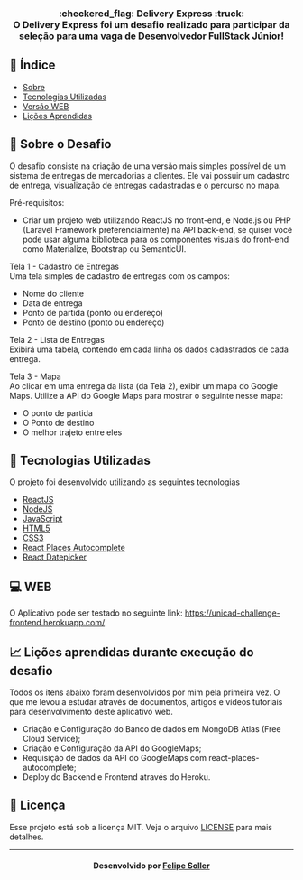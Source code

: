 <h3 align="center">
:checkered_flag: Delivery Express :truck: <br>
  O Delivery Express foi um desafio realizado para participar da seleção para uma vaga de Desenvolvedor FullStack Júnior!  
</h3>

## :bookmark_tabs: Índice

- [Sobre](#sobre)
- [Tecnologias Utilizadas](#tecnologias-utilizadas)
- [Versão WEB](#versao-web)
- [Lições Aprendidas](#licoes)

<a id="sobre"></a>

## :bookmark: Sobre o Desafio

O desafio consiste na criação de uma versão mais simples possível de um sistema de entregas de mercadorias a clientes. Ele vai
possuir um cadastro de entrega, visualização de entregas cadastradas e o percurso no mapa.

Pré-requisitos:
- Criar um projeto web utilizando ReactJS no front-end, e Node.js ou PHP (Laravel Framework
preferencialmente) na API back-end, se quiser você pode usar alguma biblioteca para os
componentes visuais do front-end como Materialize, Bootstrap ou SemanticUI.

Tela 1 - Cadastro de Entregas <br>
Uma tela simples de cadastro de entregas com os campos:
- Nome do cliente
- Data de entrega
- Ponto de partida (ponto ou endereço)
- Ponto de destino (ponto ou endereço)

Tela 2 - Lista de Entregas <br>
Exibirá uma tabela, contendo em cada linha os dados cadastrados de cada entrega.

Tela 3 - Mapa <br>
Ao clicar em uma entrega da lista (da Tela 2), exibir um mapa do Google Maps.
Utilize a API do Google Maps para mostrar o seguinte nesse mapa:
- O ponto de partida
- O Ponto de destino
- O melhor trajeto entre eles

<a id="tecnologias-utilizadas"></a>

## :rocket: Tecnologias Utilizadas

O projeto foi desenvolvido utilizando as seguintes tecnologias

- [ReactJS](https://reactjs.org/)
- [NodeJS](https://nodejs.org/en/)
- [JavaScript](https://developer.mozilla.org/pt-BR/docs/Aprender/JavaScript)
- [HTML5](https://developer.mozilla.org/pt-BR/docs/Web/HTML)
- [CSS3](https://developer.mozilla.org/pt-BR/docs/Web/CSS)
- [React Places Autocomplete](https://www.npmjs.com/package/react-places-autocomplete)
- [React Datepicker](https://www.npmjs.com/package/react-datepicker)

<a id="versao-web"></a>

## :computer: WEB

O Aplicativo pode ser testado no seguinte link: https://unicad-challenge-frontend.herokuapp.com/

<a id="licoes"></a>

## :chart_with_upwards_trend: Lições aprendidas durante execução do desafio

Todos os itens abaixo foram desenvolvidos por mim pela primeira vez. O que me levou a estudar através de documentos, artigos e vídeos tutoriais para desenvolvimento deste aplicativo web. 

- Criação e Configuração do Banco de dados em MongoDB Atlas (Free Cloud Service);
- Criação e Configuração da API do GoogleMaps;
- Requisição de dados da API do GoogleMaps com react-places-autocomplete;
- Deploy do Backend e Frontend através do Heroku.

## :memo: Licença

Esse projeto está sob a licença MIT. Veja o arquivo [LICENSE](LICENSE.md) para mais detalhes.

---

<h4 align="center">
    Desenvolvido por <a href="https://www.linkedin.com/in/felipesoller/" target="_blank">Felipe Soller</a>
</h4>




